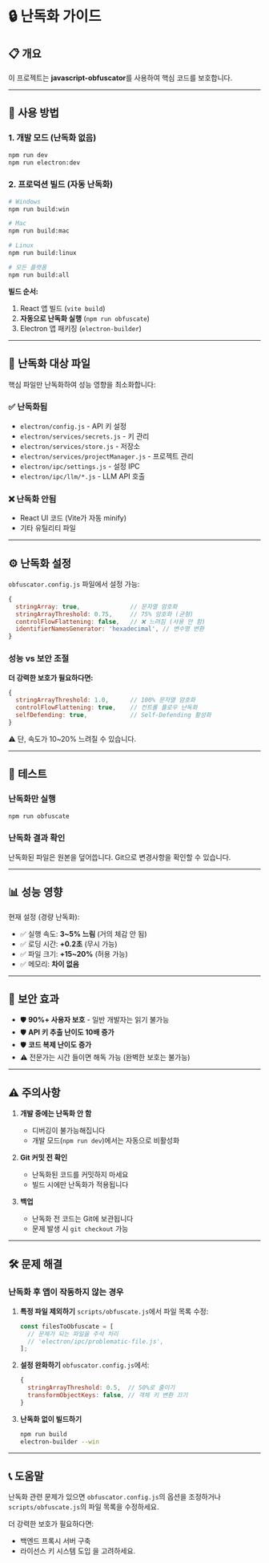 # 🔒 난독화 가이드

## 📋 개요

이 프로젝트는 **javascript-obfuscator**를 사용하여 핵심 코드를 보호합니다.

---

## 🚀 사용 방법

### 1. 개발 모드 (난독화 없음)
```bash
npm run dev
npm run electron:dev
```

### 2. 프로덕션 빌드 (자동 난독화)
```bash
# Windows
npm run build:win

# Mac
npm run build:mac

# Linux
npm run build:linux

# 모든 플랫폼
npm run build:all
```

**빌드 순서:**
1. React 앱 빌드 (`vite build`)
2. **자동으로 난독화 실행** (`npm run obfuscate`)
3. Electron 앱 패키징 (`electron-builder`)

---

## 🎯 난독화 대상 파일

핵심 파일만 난독화하여 성능 영향을 최소화합니다:

### ✅ 난독화됨
- `electron/config.js` - API 키 설정
- `electron/services/secrets.js` - 키 관리
- `electron/services/store.js` - 저장소
- `electron/services/projectManager.js` - 프로젝트 관리
- `electron/ipc/settings.js` - 설정 IPC
- `electron/ipc/llm/*.js` - LLM API 호출

### ❌ 난독화 안됨
- React UI 코드 (Vite가 자동 minify)
- 기타 유틸리티 파일

---

## ⚙️ 난독화 설정

`obfuscator.config.js` 파일에서 설정 가능:

```javascript
{
  stringArray: true,              // 문자열 암호화
  stringArrayThreshold: 0.75,     // 75% 암호화 (균형)
  controlFlowFlattening: false,   // ❌ 느려짐 (사용 안 함)
  identifierNamesGenerator: 'hexadecimal', // 변수명 변환
}
```

### 성능 vs 보안 조절

**더 강력한 보호가 필요하다면:**
```javascript
{
  stringArrayThreshold: 1.0,      // 100% 문자열 암호화
  controlFlowFlattening: true,    // 컨트롤 플로우 난독화
  selfDefending: true,            // Self-Defending 활성화
}
```
⚠️ 단, 속도가 10~20% 느려질 수 있습니다.

---

## 🧪 테스트

### 난독화만 실행
```bash
npm run obfuscate
```

### 난독화 결과 확인
난독화된 파일은 원본을 덮어씁니다.
Git으로 변경사항을 확인할 수 있습니다.

---

## 📊 성능 영향

현재 설정 (경량 난독화):
- ✅ 실행 속도: **3~5% 느림** (거의 체감 안 됨)
- ✅ 로딩 시간: **+0.2초** (무시 가능)
- ✅ 파일 크기: **+15~20%** (허용 가능)
- ✅ 메모리: **차이 없음**

---

## 🔐 보안 효과

- 🛡️ **90%+ 사용자 보호** - 일반 개발자는 읽기 불가능
- 🛡️ **API 키 추출 난이도 10배 증가**
- 🛡️ **코드 복제 난이도 증가**
- ⚠️ 전문가는 시간 들이면 해독 가능 (완벽한 보호는 불가능)

---

## ⚠️ 주의사항

1. **개발 중에는 난독화 안 함**
   - 디버깅이 불가능해집니다
   - 개발 모드(`npm run dev`)에서는 자동으로 비활성화

2. **Git 커밋 전 확인**
   - 난독화된 코드를 커밋하지 마세요
   - 빌드 시에만 난독화가 적용됩니다

3. **백업**
   - 난독화 전 코드는 Git에 보관됩니다
   - 문제 발생 시 `git checkout` 가능

---

## 🛠️ 문제 해결

### 난독화 후 앱이 작동하지 않는 경우

1. **특정 파일 제외하기**
   `scripts/obfuscate.js`에서 파일 목록 수정:
   ```javascript
   const filesToObfuscate = [
     // 문제가 되는 파일을 주석 처리
     // 'electron/ipc/problematic-file.js',
   ];
   ```

2. **설정 완화하기**
   `obfuscator.config.js`에서:
   ```javascript
   {
     stringArrayThreshold: 0.5,  // 50%로 줄이기
     transformObjectKeys: false, // 객체 키 변환 끄기
   }
   ```

3. **난독화 없이 빌드하기**
   ```bash
   npm run build
   electron-builder --win
   ```

---

## 📞 도움말

난독화 관련 문제가 있으면 `obfuscator.config.js`의 옵션을 조정하거나
`scripts/obfuscate.js`의 파일 목록을 수정하세요.

더 강력한 보호가 필요하다면:
- 백엔드 프록시 서버 구축
- 라이선스 키 시스템 도입
을 고려하세요.
